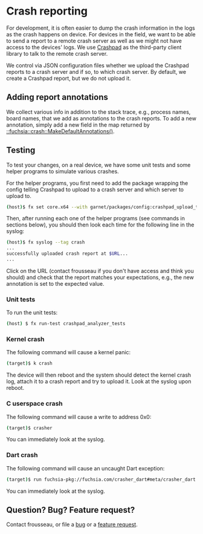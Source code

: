 # Crash reporting

For development, it is often easier to dump the crash information in the logs as
the crash happens on device. For devices in the field, we want to be able to
send a report to a remote crash server as well as we might not have access to
the devices' logs. We use
[Crashpad](https://chromium.googlesource.com/crashpad/crashpad/+/master/README.md)
as the third-party client library to talk to the remote crash server.

We control via JSON configuration files whether we upload the Crashpad reports
to a crash server and if so, to which crash server. By default, we create a
Crashpad report, but we do not upload it.

## Adding report annotations

We collect various info in addition to the stack trace, e.g., process names,
board names, that we add as annotations to the crash reports. To add a new
annotation, simply add a new field in the map returned by
[::fuchsia::crash::MakeDefaultAnnotations()](https://fuchsia.googlesource.com/fuchsia/+/master/src/developer/crashpad_agent/report_annotations.h).

## Testing

To test your changes, on a real device, we have some unit tests and some helper
programs to simulate various crashes.

For the helper programs, you first need to add the package wrapping the config
telling Crashpad to upload to a crash server and which server to upload to.

```sh
(host)$ fx set core.x64 --with garnet/packages/config:crashpad_upload_to_prod_server
```

Then, after running each one of the helper programs (see commands in sections
below), you should then look each time for the following line in the syslog:

```sh
(host)$ fx syslog --tag crash
...
successfully uploaded crash report at $URL...
...
```

Click on the URL (contact frousseau if you don't have access and think you
should) and check that the report matches your expectations, e.g., the new
annotation is set to the expected value.

### Unit tests

To run the unit tests:

```sh
(host) $ fx run-test crashpad_analyzer_tests
```

### Kernel crash

The following command will cause a kernel panic:

```sh
(target)$ k crash
```

The device will then reboot and the system should detect the kernel crash log,
attach it to a crash report and try to upload it. Look at the syslog upon
reboot.

### C userspace crash

The following command will cause a write to address 0x0:

```sh
(target)$ crasher
```

You can immediately look at the syslog.

### Dart crash

The following command will cause an uncaught Dart exception:

```sh
(target)$ run fuchsia-pkg://fuchsia.com/crasher_dart#meta/crasher_dart.cmx
```

You can immediately look at the syslog.

## Question? Bug? Feature request?

Contact frousseau, or file a
[bug](https://fuchsia.atlassian.net/secure/CreateIssueDetails!init.jspa?pid=11718&issuetype=10006&priority=3&components=11950)
or a
[feature request](https://fuchsia.atlassian.net/secure/CreateIssueDetails!init.jspa?pid=11718&issuetype=10005&priority=3&components=11950).

